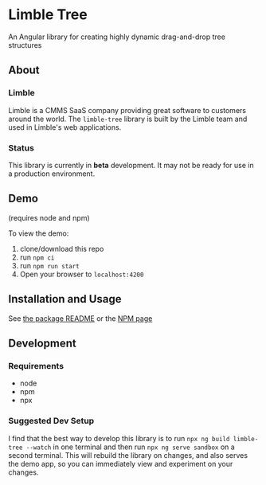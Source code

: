 # Limble Tree

An Angular library for creating highly dynamic drag-and-drop tree structures

## About

### Limble

Limble is a CMMS SaaS company providing great software to customers around the world. The `limble-tree` library is built by the Limble team and used in Limble's web applications.

### Status

This library is currently in **beta** development. It may not be ready for use in a production environment.

## Demo

(requires node and npm)

To view the demo:

1. clone/download this repo
2. run `npm ci`
3. run `npm run start`
4. Open your browser to `localhost:4200`

## Installation and Usage

See [the package README](https://github.com/LimbleCMMS/limble-tree/blob/main/projects/limble-tree/README.md) or the [NPM page](https://www.npmjs.com/package/@limble/limble-tree)

## Development

### Requirements

-  node
-  npm
-  npx

### Suggested Dev Setup

I find that the best way to develop this library is to run `npx ng build limble-tree --watch` in one terminal and then run `npx ng serve sandbox` on a second terminal. This will rebuild the library on changes, and also serves the demo app, so you can immediately view and experiment on your changes.
